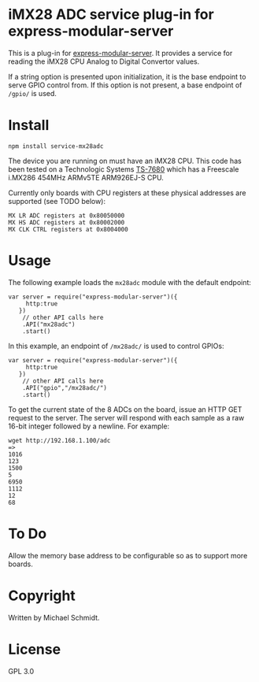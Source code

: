 iMX28 ADC service plug-in for express-modular-server
===========================================================================

This is a plug-in for [express-modular-server](https://github.com/michael-ts/express-modular-server/).  It provides a service for reading the iMX28 CPU Analog to Digital Convertor values.

If a string option is presented upon initialization, it is the base endpoint to serve GPIO control from.  If this option is not present,  a base endpoint of `/gpio/` is used.

# Install

    npm install service-mx28adc

The device you are running on must have an iMX28 CPU.  This code has been tested on a Technologic Systems [TS-7680](https://wiki.embeddedarm.com/wiki/TS-7680) which has a Freescale i.MX286 454MHz ARMv5TE ARM926EJ-S CPU.

Currently only boards with CPU registers at these physical addresses are supported (see TODO below):

    MX LR ADC registers at 0x80050000
    MX HS ADC registers at 0x80002000
    MX CLK CTRL registers at 0x8004000

# Usage

The following example loads the `mx28adc` module with the default endpoint:

    var server = require("express-modular-server")({
         http:true
       })
        // other API calls here
        .API("mx28adc")
        .start()

In this example, an endpoint of `/mx28adc/` is used to control GPIOs:


    var server = require("express-modular-server")({
         http:true
       })
        // other API calls here
        .API("gpio","/mx28adc/")
        .start()

To get the current state of the 8 ADCs on the board, issue an HTTP GET request to the server.  The server will respond with each sample as a raw 16-bit integer followed by a newline.  For example:

    wget http://192.168.1.100/adc
    =>
    1016
    123
    1500
    5
    6950
    1112
    12
    68


# To Do

Allow the memory base address to be configurable so as to support more boards.

# Copyright

Written by Michael Schmidt.

# License

GPL 3.0
